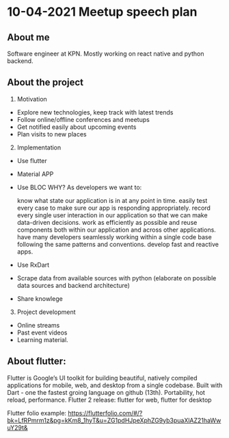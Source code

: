 # 10-04-2021 Meetup speech plan

## About me
Software engineer at KPN. Mostly working on react native and python backend.

## About the project
1. Motivation
- Explore new technologies, keep track with latest trends
- Follow online/offline conferences and meetups
- Get notified easily about upcoming events
- Plan visits to new places

2. Implementation
- Use flutter
- Material APP
- Use BLOC 
WHY? 
As developers we want to:

    know what state our application is in at any point in time.
    easily test every case to make sure our app is responding appropriately.
    record every single user interaction in our application so that we can make data-driven decisions.
    work as efficiently as possible and reuse components both within our application and across other applications.
    have many developers seamlessly working within a single code base following the same patterns and conventions.
    develop fast and reactive apps.
    
- Use RxDart
- Scrape data from available sources with python (elaborate on possible data sources and backend architecture)
- Share knowlege

3. Project development
- Online streams
- Past event videos
- Learning material.

## About flutter:
Flutter is Google’s UI toolkit for building beautiful, natively compiled applications for mobile, web, and desktop from a single codebase. 
Built with Dart - one the fastest groing language on github (13th). Portability, hot reload, performance.
Flutter 2 release: flutter for web, flutter for desktop

Flutter folio example: https://flutterfolio.com/#/?bk=LfRPmrm1z&pg=kKm8_1hyT&u=ZG1pdHJpeXphZG9yb3puaXlAZ21haWwuY29t&




